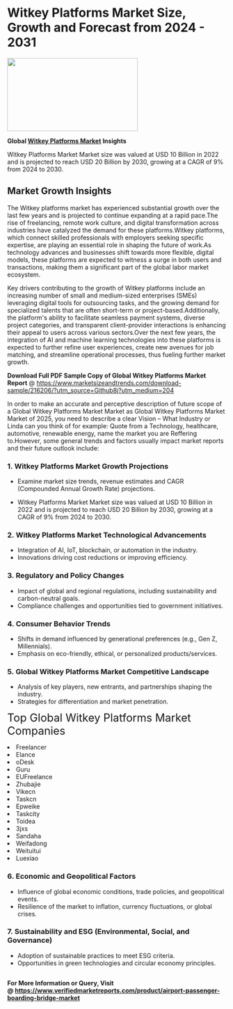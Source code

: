 <H1>Witkey Platforms Market Size, Growth and Forecast from 2024 - 2031</H1><img class="aligncenter size-medium wp-image-584254" src="https://thirdeyenews.in/wp-content/uploads/2024/09/Global-Market-Research-300x168.jpeg" alt="" width="300" height="168" /><p><strong>Global&nbsp;<a href="https://www.marketsizeandtrends.com/download-sample/216206/?utm_source=Github8j?utm_medium=204">Witkey Platforms Market</a> Insights</strong></p><p>Witkey Platforms Market Market size was valued at USD 10 Billion in 2022 and is projected to reach USD 20 Billion by 2030, growing at a CAGR of 9% from 2024 to 2030.</p><p><h2>Market Growth Insights</h2> <p>The Witkey platforms market has experienced substantial growth over the last few years and is projected to continue expanding at a rapid pace.The rise of freelancing, remote work culture, and digital transformation across industries have catalyzed the demand for these platforms.Witkey platforms, which connect skilled professionals with employers seeking specific expertise, are playing an essential role in shaping the future of work.As technology advances and businesses shift towards more flexible, digital models, these platforms are expected to witness a surge in both users and transactions, making them a significant part of the global labor market ecosystem.</p> <p>Key drivers contributing to the growth of Witkey platforms include an increasing number of small and medium-sized enterprises (SMEs) leveraging digital tools for outsourcing tasks, and the growing demand for specialized talents that are often short-term or project-based.Additionally, the platform's ability to facilitate seamless payment systems, diverse project categories, and transparent client-provider interactions is enhancing their appeal to users across various sectors.Over the next few years, the integration of AI and machine learning technologies into these platforms is expected to further refine user experiences, create new avenues for job matching, and streamline operational processes, thus fueling further market growth.</p> <p><span class=""><strong>Download Full PDF Sample Copy of Global Witkey Platforms Market Report</strong> @ <a href="https://www.marketsizeandtrends.com/download-sample/216206/?utm_source=Github8j?utm_medium=204" target="_blank">https://www.marketsizeandtrends.com/download-sample/216206/?utm_source=Github8j?utm_medium=204</a></span></p><p>In order to make an accurate and perceptive description of future scope of a Global&nbsp;Witkey Platforms Market Market as Global&nbsp;Witkey Platforms Market Market of 2025, you need to describe a clear Vision &ndash; What Industry or Linda can you think of for example: Quote from a Technology, healthcare, automotive, renewable energy, name the market you are Reffering to.However, some general trends and factors usually impact market reports and their future outlook include:</p><h3>1.&nbsp;<strong>Witkey Platforms Market Growth Projections</strong></h3><ul><li>Examine market size trends, revenue estimates and CAGR (Compounded Annual Growth Rate) projections.</li><li><p>Witkey Platforms Market Market size was valued at USD 10 Billion in 2022 and is projected to reach USD 20 Billion by 2030, growing at a CAGR of 9% from 2024 to 2030.</p></li></ul><h3>2.&nbsp;<strong>Witkey Platforms Market Technological Advancements</strong></h3><ul><li>Integration of AI, IoT, blockchain, or automation in the industry.</li><li>Innovations driving cost reductions or improving efficiency.</li></ul><h3>3.&nbsp;<strong>Regulatory and Policy Changes</strong></h3><ul><li>Impact of global and regional regulations, including sustainability and carbon-neutral goals.</li><li>Compliance challenges and opportunities tied to government initiatives.</li></ul><h3>4.&nbsp;<strong>Consumer Behavior Trends</strong></h3><ul><li>Shifts in demand influenced by generational preferences (e.g., Gen Z, Millennials).</li><li>Emphasis on eco-friendly, ethical, or personalized products/services.</li></ul><h3>5.&nbsp;<strong>Global Witkey Platforms Market Competitive Landscape</strong></h3><ul><li>Analysis of key players, new entrants, and partnerships shaping the industry.</li><li>Strategies for differentiation and market penetration.</li></ul><p data-pm-slice="1 1 []"><span style="color: inherit; font-family: inherit; font-size: 25px;">Top Global Witkey Platforms Market Companies</span></p><div class="" data-test-id=""><p><li>Freelancer</li><li> Elance</li><li> oDesk</li><li> Guru</li><li> EUFreelance</li><li> Zhubajie</li><li> Vikecn</li><li> Taskcn</li><li> Epweike</li><li> Taskcity</li><li> Toidea</li><li> 3jxs</li><li> Sandaha</li><li> Weifadong</li><li> Weituitui</li><li> Luexiao</li></p></div><h3>6.&nbsp;<strong>Economic and Geopolitical Factors</strong></h3><ul><li>Influence of global economic conditions, trade policies, and geopolitical events.</li><li>Resilience of the market to inflation, currency fluctuations, or global crises.</li></ul><h3>7.&nbsp;<strong>Sustainability and ESG (Environmental, Social, and Governance)</strong></h3><ul><li>Adoption of sustainable practices to meet ESG criteria.</li><li>Opportunities in green technologies and circular economy principles.</li></ul><h2><strong style="font-size: 14px;">For More Information or Query, Visit @&nbsp;</strong><a style="background-color: #ffffff; font-size: 14px;" href="https://www.marketsizeandtrends.com/report/witkey-platforms-market/" target="_blank">https://www.verifiedmarketreports.com/product/airport-passenger-boarding-bridge-market</a></h2>
